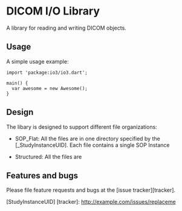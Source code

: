 # DICOM I/O Library

A library for reading and writing DICOM objects.

## Usage

A simple usage example:

    import 'package:io3/io3.dart';

    main() {
      var awesome = new Awesome();
    }

## Design

The libary is designed to support different file organizations:

- SOP_Flat: All the files are in one directory specified by the 
[_StudyInstanceUID].  Each file contains a single SOP Instance

- Structured: All the files are


## Features and bugs

Please file feature requests and bugs at the [issue tracker][tracker].

[StudyInstanceUID]
[tracker]: http://example.com/issues/replaceme
